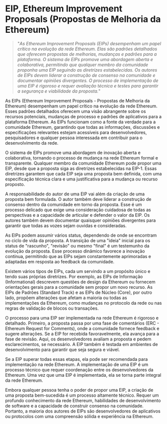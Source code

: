 # EIP, Ethereum Improvement Proposals (Propostas de Melhoria da Ethereum)

>"*As Ethereum Improvement Proposals (EIPs) desempenham um papel crítico na evolução da rede Ethereum. Elas são padrões detalhados que oferecem propostas de melhorias, mudanças e padrões para a plataforma. O sistema de EIPs promove uma abordagem aberta e colaborativa, permitindo que qualquer membro da comunidade proponha uma EIP seguindo as diretrizes estabelecidas. Os autores de EIPs devem liderar a construção de consenso na comunidade e documentar opiniões divergentes. O processo de implementação de uma EIP é rigoroso e requer avaliação técnica e testes para garantir a segurança e viabilidade da proposta.*"

As EIPs (Ethereum Improvement Proposals - Propostas de Melhoria da Ethereum) desempenham um papel crítico na evolução da rede Ethereum. Esses padrões detalhados oferecem uma visão abrangente sobre os recursos potenciais, mudanças de processo e padrões de aplicativos para a plataforma Ethereum. As EIPs funcionam como a fonte da verdade para a comunidade Ethereum, garantindo que todas as informações, discussões e especificações relevantes estejam acessíveis para desenvolvedores, pesquisadores e qualquer pessoa interessada em contribuir para o desenvolvimento da rede.

O sistema de EIPs promove uma abordagem de inovação aberta e colaborativa, tornando o processo de mudança na rede Ethereum formal e transparente. Qualquer membro da comunidade Ethereum pode propor uma EIP, desde que a proposta siga as diretrizes estabelecidas na EIP-1. Essas diretrizes garantem que cada EIP seja uma proposta bem definida, com uma especificação técnica clara e uma justificativa para a mudança ou recurso proposto.

A responsabilidade do autor de uma EIP vai além da criação de uma proposta bem formulada. O autor também deve liderar a construção de consenso dentro da comunidade em torno da proposta. Esse é um processo delicado que exige uma consideração cuidadosa de todas as perspectivas e a capacidade de articular e defender o valor da EIP. Os autores também devem documentar quaisquer opiniões divergentes para garantir que todas as vozes sejam ouvidas e consideradas.

As EIPs podem assumir vários status, dependendo de onde se encontram no ciclo de vida da proposta. A transição de uma "ideia" inicial para os status de "rascunho", "revisão" ou mesmo "final" é um testemunho da evolução da proposta. Esse processo dinâmico favorece a inovação contínua, permitindo que as EIPs sejam constantemente aprimoradas e adaptadas em resposta ao feedback da comunidade.

Existem vários tipos de EIPs, cada um servindo a um propósito único e tendo suas próprias diretrizes. Por exemplo, as EIPs de Informação (Informational) descrevem questões de design da Ethereum ou fornecem orientações gerais para a comunidade sem propor um novo recurso. As EIPs de Padrões (Standard Track) e as EIPs de Núcleo (Core), por outro lado, propõem alterações que afetam a maioria ou todas as implementações da Ethereum, como mudanças no protocolo da rede ou nas regras de validação de blocos ou transações.

O processo para uma EIP ser implementada na rede Ethereum é rigoroso e detalhado. Primeiro, a proposta passa por uma fase de comentários (ERC - Ethereum Request for Comments), onde a comunidade fornece feedback e sugere alterações. Se a EIP for recebida favoravelmente, ela avança para a fase de revisão. Aqui, os desenvolvedores avaliam a proposta e pedem esclarecimentos, se necessário. A EIP também é testada em ambientes de desenvolvimento para garantir que seja segura e viável.

Se a EIP superar todas essas etapas, ela pode ser recomendada para implementação na rede Ethereum. A implementação de uma EIP é um processo técnico que requer coordenação entre os desenvolvedores da Ethereum. Uma vez que uma EIP é implementada, ela se torna parte integral da rede Ethereum.

Embora qualquer pessoa tenha o poder de propor uma EIP, a criação de uma proposta bem-sucedida é um processo altamente técnico. Requer um profundo conhecimento da rede Ethereum, habilidades de desenvolvimento de software e a capacidade de construir consenso na comunidade. Portanto, a maioria dos autores de EIPs são desenvolvedores de aplicativos ou protocolos com uma compreensão sólida e experiência na Ethereum.
